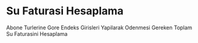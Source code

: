 # Su Faturasi Hesaplama
 Abone Turlerine Gore Endeks Girisleri Yapilarak Odenmesi Gereken Toplam Su Faturasini Hesaplama
